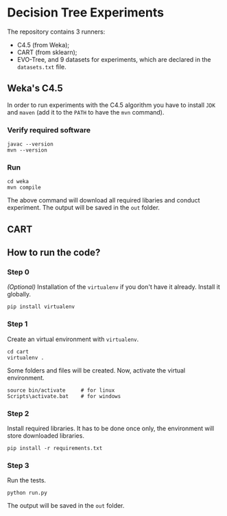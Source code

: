# Decision Tree Experiments

The repository contains 3 runners:
- C4.5 (from Weka);
- CART (from sklearn);
- EVO-Tree,
and 9 datasets for experiments, which are declared in the `datasets.txt` file.

## Weka's C4.5

In order to run experiments with the C4.5 algorithm you have to install `JDK` and `maven` (add it to the `PATH` to have the `mvn` command).

### Verify required software

```
javac --version
mvn --version
```

### Run

```
cd weka
mvn compile
```

The above command will download all required libaries and conduct experiment. The output will be saved in the `out` folder.

## CART

## How to run the code?

### Step 0
_(Optional)_ Installation of the `virtualenv` if you don't have it already. Install it globally.
```
pip install virtualenv
```

### Step 1
Create an virtual environment with `virtualenv`.
```
cd cart
virtualenv .
```
Some folders and files will be created. Now, activate the virtual environment.
```
source bin/activate     # for linux
Scripts\activate.bat    # for windows
```

### Step 2
Install required libraries. It has to be done once only, the environment will store downloaded libraries.
```
pip install -r requirements.txt
```

### Step 3
Run the tests.
```
python run.py
```
The output will be saved in the `out` folder.

